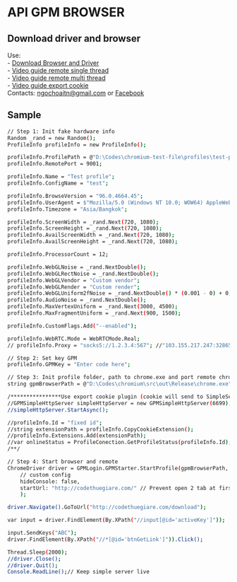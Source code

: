 ﻿# API GPM BROWSER
## Download driver and browser
Use:
<br /> - [Download Browser and Driver](https://drive.google.com/drive/folders/1GTGsYsWPrDi0cAMXLo_esTgGZ-5jpc50?usp=sharing)
<br /> - [Video guide remote single thread](https://youtu.be/l4Cj9hKma5Q)
<br /> - [Video guide remote multi thread](https://youtu.be/9_3eyWuAXz0)
<br /> - [Video guide export cookie](https://youtu.be/7zZjsfuZ7tQ)
<br />Contacts: [ngochoaitn@gmail.com](mailto:ngochoaitn@gmail.com) or [Facebook](https://facebook.com/ngochoaitn)

## Sample
```bash
// Step 1: Init fake hardware info
Random _rand = new Random();
ProfileInfo profileInfo = new ProfileInfo();

profileInfo.ProfilePath = @"D:\Codes\chromium-test-file\profiles\test-profile";
profileInfo.RemotePort = 9001;

profileInfo.Name = "Test profile";
profileInfo.ConfigName = "test";

profileInfo.BrowseVersion = "96.0.4664.45";
profileInfo.UserAgent = $"Mozilla/5.0 (Windows NT 10.0; WOW64) AppleWebKit/537.36 (KHTML, like Gecko) Chrome/{profileInfo.BrowseVersion} Safari/537.36";
profileInfo.Timezone = "Asia/Bangkok";

profileInfo.ScreenWidth = _rand.Next(720, 1080);
profileInfo.ScreenHeight = _rand.Next(720, 1080);
profileInfo.AvailScreenWidth = _rand.Next(720, 1080);
profileInfo.AvailScreenHeight = _rand.Next(720, 1080);

profileInfo.ProcessorCount = 12;

profileInfo.WebGLNoise = _rand.NextDouble();
profileInfo.WebGLRectNoise = _rand.NextDouble();
profileInfo.WebGLVendor = "Custom vendor";
profileInfo.WebGLRender = "Custom render";
profileInfo.WebGLUniform2fNoise = _rand.NextDouble() * (0.001 - 0) + 0;
profileInfo.AudioNoise = _rand.NextDouble();
profileInfo.MaxVertexUniform = _rand.Next(3000, 4500);
profileInfo.MaxFragmentUniform = _rand.Next(900, 1500);

profileInfo.CustomFlags.Add("--enabled");

profileInfo.WebRTC.Mode = WebRTCMode.Real;
// profileInfo.Proxy = "socks5://1.2.3.4:567"; //"103.155.217.247:32865"; // 

// Step 2: Set key GPM
profileInfo.GPMKey = "Enter code here";

// Step 3: Init profile folder, path to chrome.exe and port remote chrome
string gpmBrowserPath = @"D:\Codes\chromium\src\out\Release\chrome.exe"; //https://drive.google.com/drive/folders/1GTGsYsWPrDi0cAMXLo_esTgGZ-5jpc50?usp=sharing

/****************Use export cookie plugin (cookie will send to SimpleServer.cs). Guide: https://youtu.be/7zZjsfuZ7tQ ***********************/
//GPMSimpleHttpServer simpleHttpServer = new GPMSimpleHttpServer(6699);
//simpleHttpServer.StartAsync();

//profileInfo.Id = "fixed id";
//string extensionPath = profileInfo.CopyCookieExtension();
//profileInfo.Extensions.Add(extensionPath);
//var onlineStatus = ProfileConection.GetProfileStatus(profileInfo.Id);
/**/

// Step 4: Start browser and remote
ChromeDriver driver = GPMLogin.GPMStarter.StartProfile(gpmBrowserPath,  profileInfo,
	// custom config
	hideConsole: false,
	startUrl: "http://codethuegiare.com/" // Prevent open 2 tab at first startup
	);

driver.Navigate().GoToUrl("http://codethuegiare.com/download");

var input = driver.FindElement(By.XPath("//input[@id='activeKey']"));

input.SendKeys("ABC");
driver.FindElement(By.XPath("//*[@id='btnGetLink']")).Click();

Thread.Sleep(2000);
//driver.Close();
//driver.Quit();
Console.ReadLine();// Keep simple server live
```